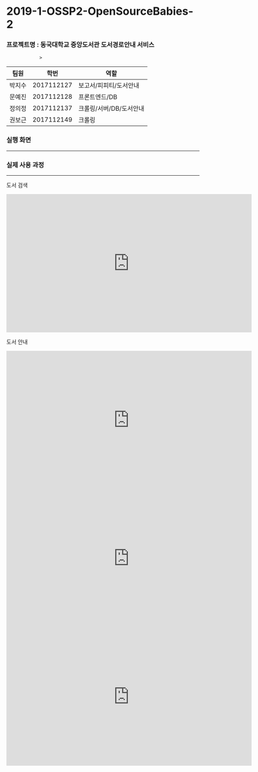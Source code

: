 # 2019-1-OSSP2-OpenSourceBabies-2



### 프로젝트명 : 동국대학교 중앙도서관 도서경로안내 서비스
                >

팀원 | 학번 | 역할 
------ | ------------- | ------------- 
박지수 | 2017112127 | 보고서/피피티/도서안내
문예진 | 2017112128 | 프론트엔드/DB 
정의정 | 2017112137 | 크롤링/서버/DB/도서안내
권보근 | 2017112149 | 크롤링


### 실행 화면
---------------------------------------------






### 실제 사용 과정
-----------------------------------------------
도서 검색


<div>
<iframe width="640" height="360" src="https://www.youtube.com/watch?v=6C-BKN7NcAk" frameborder="0" gesture="media" allowfullscreen=""></iframe>
</div>


도서 안내

<iframe width="640" height="360" src="https://www.youtube.com/watch?v=_wr3VPQGWNQ" frameborder="0" gesture="media" allowfullscreen=""></iframe>

<iframe width="640" height="360" src="https://www.youtube.com/watch?v=APeF-9oMVrY" frameborder="0" gesture="media" allowfullscreen=""></iframe>
<iframe width="640" height="360" src="https://www.youtube.com/watch?v=b7j_m4lMBo0" frameborder="0" gesture="media" allowfullscreen=""></iframe>
